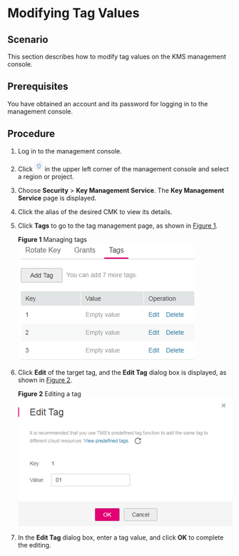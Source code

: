 # Modifying Tag Values<a name="kms_01_0026"></a>

## Scenario<a name="s33438abe77404bb08e9bfc96bbc39003"></a>

This section describes how to modify tag values on the KMS management console.

## Prerequisites<a name="sb2869617316b4e3eb8b96e50ab1cb205"></a>

You have obtained an account and its password for logging in to the management console.

## Procedure<a name="s2c920a8afbf3435d9bf8d32ebadbd889"></a>

1.  Log in to the management console.
2.  Click  ![](figures/icon-region.png)  in the upper left corner of the management console and select a region or project.
3.  Choose  **Security**  \>  **Key Management Service**. The  **Key Management Service**  page is displayed.
4.  Click the alias of the desired CMK to view its details.
5.  Click  **Tags**  to go to the tag management page, as shown in  [Figure 1](#f87ed1f69fc8247c08f791d0b85d28fdb).

    **Figure  1**  Managing tags<a name="f87ed1f69fc8247c08f791d0b85d28fdb"></a>  
    ![](figures/managing-tags.png "managing-tags")

6.  Click  **Edit**  of the target tag, and the  **Edit Tag**  dialog box is displayed, as shown in  [Figure 2](#f05b5c9d487704bcfb0667edecea735cb).

    **Figure  2**  Editing a tag<a name="f05b5c9d487704bcfb0667edecea735cb"></a>  
    ![](figures/editing-a-tag.png "editing-a-tag")

7.  In the  **Edit Tag**  dialog box, enter a tag value, and click  **OK**  to complete the editing.

